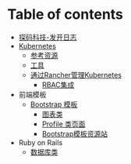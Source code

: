 # Table of contents

* [探码科技-发开日志](README.md)
* [Kubernetes](kubernetes/README.md)
  * [参考资源](kubernetes/can-kao-zi-yuan.md)
  * [工具](kubernetes/gong-ju.md)
  * [通过Rancher管理Kubernetes](kubernetes/tong-guo-rancher-guan-li-kubernetes/README.md)
    * [RBAC集成](kubernetes/tong-guo-rancher-guan-li-kubernetes/rbac-ji-cheng.md)
* 前端模板
  * [Bootstrap 模板](qian-duan-mo-ban/bootstrap-mo-ban/README.md)
    * [图表类](qian-duan-mo-ban/bootstrap-mo-ban/tu-biao-lei.md)
    * [Profile 类页面](qian-duan-mo-ban/bootstrap-mo-ban/profile-lei-ye-mian.md)
    * [Bootstrap模板资源站](qian-duan-mo-ban/bootstrap-mo-ban/bootstrap-mo-ban-zi-yuan-zhan.md)
* Ruby on Rails
  * [数据库类](ruby-on-rails/shu-ju-ku-lei.md)

